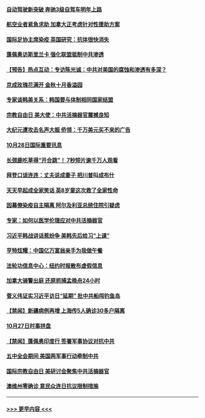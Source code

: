 #### [自动驾驶新突破 奔驰3级自驾车明年上路](../pages/prog202/a102974026.md?t=10290603) 
#### [航空业者紧急求助 加拿大正考虑针对性援助方案](../pages/prog202/a102973898.md?t=10290603) 
#### [国际足协主席染疫 英国研究：抗体很快消失](../pages/prog202/a102973874.md?t=10290603) 
#### [蓬佩奥访斯里兰卡 强化联盟抵制中共渗透](../pages/prog202/a102973880.md?t=10290603) 
#### [【预告】热点互动：专访陈光诚：中共对美国的腐蚀和渗透有多深？](../pages/prog202/a102973878.md?t=10290603) 
#### [京成玫瑰花满开 金秋十月香溢园](../pages/prog202/a102973829.md?t=10290603) 
#### [专家谈韩美关系：韩国要与体制相同国家结盟](../pages/prog202/a102973827.md?t=10290603) 
#### [宗教自由日 美大使：中共活摘器官震撼良知](../pages/prog202/a102973809.md?t=10290603) 
#### [大纪元遭攻击名声大振 侨领：千万美元买不来的广告](../pages/prog202/a102973649.md?t=10290603) 
#### [10月28日国际重要讯息](../pages/prog202/a102973638.md?t=10290603) 
#### [长颈鹿吃草得“开合跳”！ 7秒短片逾千万人观看](../pages/prog202/a102973622.md?t=10290603) 
#### [拜登口误连连：丈夫说成妻子 把川普叫成布什](../pages/prog202/a102973623.md?t=10290603) 
#### [天天早起成全家笑话 英8岁童这次救了全家性命](../pages/prog202/a102973545.md?t=10290603) 
#### [因幕僚染疫自主隔离 阿尔及利亚总统住院引疑虑](../pages/prog202/a102973541.md?t=10290603) 
#### [专家：如何以医学伦理应对中共活摘器官](../pages/prog202/a102973468.md?t=10290603) 
#### [习近平韩战讲话惹纷争 美韩先后给习“上课”](../pages/prog202/a102973427.md?t=10290603) 
#### [亨特炫耀：中国亿万富翁亲手为我做午餐](../pages/prog202/a102973424.md?t=10290603) 
#### [法轮功信息中心：纽约时报散布虚假信息](../pages/prog202/a102971426.md?t=10290603) 
#### [加拿大骑警出庭 还原抓捕孟晚舟24小时](../pages/prog202/a102973246.md?t=10290603) 
#### [菅义伟证实习近平访日“延期” 批中共船闯钓鱼岛](../pages/prog202/a102973244.md?t=10290603) 
#### [【禁闻】新疆病例再增 上海传5人确诊30多户隔离](../pages/prog202/a102973306.md?t=10290603) 
#### [10月27日时事拼盘](../pages/prog202/a102973269.md?t=10290603) 
#### [【禁闻】蓬佩奥印度行 签署军事协议对抗中共](../pages/prog202/a102973220.md?t=10290603) 
#### [五中全会期间 美国两军事行动牵制中共](../pages/prog202/a102973154.md?t=10290603) 
#### [国际宗教自由日 美研讨会聚焦中共活摘器官](../pages/prog202/a102973148.md?t=10290603) 
#### [澳维州零确诊 意民众连日抗议限制措施](../pages/prog202/a102973104.md?t=10290603) 

----
#### [ >>> 更早内容 <<< ](../indexes/prog202-earlier.md)
